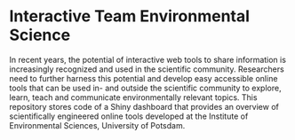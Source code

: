 # Interactive Team Environmental Science

In recent years, the potential of interactive web tools to share information is increasingly recognized and used in the scientific community. Researchers need to further harness this potential and develop easy accessible online tools that can be used in- and outside the scientific community to explore, learn, teach and communicate environmentally relevant topics. This repository stores code of a Shiny dashboard that provides an overview of scientifically engineered online tools developed at the Institute of Environmental Sciences, University of Potsdam.



 
